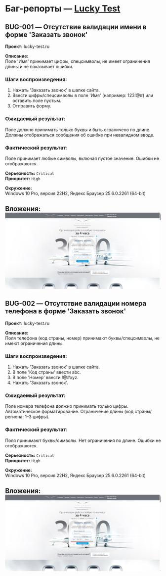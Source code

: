 # Баг-репорты — [Lucky Test](https://lucky-test.ru/test-task/index.html)


## BUG-001 — Отсутствие валидации имени в форме 'Заказать звонок'

**Проект:** lucky-test.ru

**Описание:**  
Поле 'Имя' принимает цифры, спецсимволы, не имеет ограничения длины и не показывает ошибки.

### Шаги воспроизведения:
1. Нажать 'Заказать звонок' в шапке сайта.
2. Ввести цифры/спецсимволы в поле 'Имя' (например: 123!@#) или оставить поле пустым.
3. Отправить форму.

### Ожидаемый результат:
Поле должно принимать только буквы и быть ограничено по длине. Должны отображаться сообщения об ошибке при невалидном вводе.

### Фактический результат:
Поле принимает любые символы, включая пустое значение. Ошибки не отображаются.

**Серьезность:** `Critical`  
**Приоритет:** `High`  

**Окружение:**  
Windows 10 Pro, версия 22H2, Яндекс Браузер 25.6.0.2261 (64-bit)

**Вложения:** 
![img.png](../Images/img0.png)
---

## BUG-002 — Отсутствие валидации номера телефона в форме 'Заказать звонок'

**Проект:** lucky-test.ru

**Описание:**  
Поля телефона (код страны, номер) принимают буквы/спецсимволы, не имеют ограничения длины.

### Шаги воспроизведения:
1. Нажать 'Заказать звонок' в шапке сайта.
2. В поле 'Код страны' ввести abc.
3. В поле 'Номер' ввести !@#xyz.
4. Нажать 'Заказать звонок'.

### Ожидаемый результат:
Поле номера телефона должно принимать только цифры. Автоматическое форматирование. Ограничение длины (код страны/региона: 1–3 цифры).

### Фактический результат:
Поля принимают буквы/символы. Нет ограничения по длине. Ошибки не отображаются.

**Серьезность:** `Critical`  
**Приоритет:** `High`  

**Окружение:**  
Windows 10 Pro, версия 22H2, Яндекс Браузер 25.6.0.2261 (64-bit)

**Вложения:** 
![img.png](../Images/img1.png)
---


